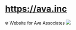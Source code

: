 # https://ava.inc
❄️ Website for Ava Associates
[![](https://ava.inc/ava-logo-green.png)](https://ava.inc)

